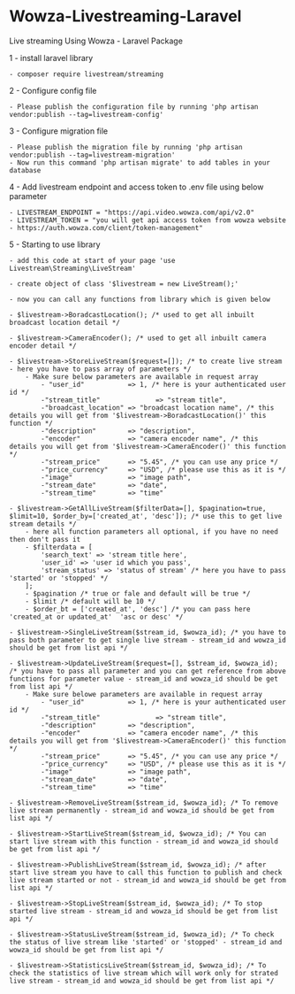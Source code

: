 # Wowza-Livestreaming-Laravel

Live streaming Using Wowza - Laravel Package

1 - install laravel library

    - composer require livestream/streaming

2 - Configure config file

    - Please publish the configuration file by running 'php artisan vendor:publish --tag=livestream-config'

3 - Configure migration file

    - Please publish the migration file by running 'php artisan vendor:publish --tag=livestream-migration'
    - Now run this command 'php artisan migrate' to add tables in your database

4 - Add livestream endpoint and access token to .env file using below parameter

    - LIVESTREAM_ENDPOINT = "https://api.video.wowza.com/api/v2.0"
    - LIVESTREAM_TOKEN = "you will get api access token from wowza website - https://auth.wowza.com/client/token-management"

5 - Starting to use library

    - add this code at start of your page 'use Livestream\Streaming\LiveStream'

    - create object of class '$livestream = new LiveStream();'

    - now you can call any functions from library which is given below

    - $livestream->BoradcastLocation(); /* used to get all inbuilt broadcast location detail */

    - $livestream->CameraEncoder(); /* used to get all inbuilt camera encoder detail */

    - $livestream->StoreLiveStream($request=[]); /* to create live stream - here you have to pass array of parameters */
        - Make sure below parameters are available in request array
            - "user_id"           => 1, /* here is your authenticated user id */
            -"stream_title"              => "stream title",
            -"broadcast_location" => "broadcast location name", /* this details you will get from '$livestream->BoradcastLocation()' this function */
            -"description"        => "description",
            -"encoder"            => "camera encoder name", /* this details you will get from '$livestream->CameraEncoder()' this function */
            -"stream_price"       => "5.45", /* you can use any price */
            -"price_currency"     => "USD", /* please use this as it is */
            -"image"              => "image path",
            -"stream_date"        => "date",
            -"stream_time"        => "time"

    - $livestream->GetAllLiveStream($filterData=[], $pagination=true, $limit=10, $order_by=['created_at', 'desc']); /* use this to get live stream details */
        - here all function parameters all optional, if you have no need then don't pass it
        - $filterdata = [
            'search_text' => 'stream title here',
            'user_id' => 'user id which you pass',
            'stream_status' => 'status of stream' /* here you have to pass 'started' or 'stopped' */
        ];
        - $pagination /* true or fale and default will be true */
        - $limit /* default will be 10 */
        - $order_bt = ['created_at', 'desc'] /* you can pass here 'created_at or updated_at'  'asc or desc' */

    - $livestream->SingleLiveStream($stream_id, $wowza_id); /* you have to pass both parameter to get single live stream - stream_id and wowza_id should be get from list api */

    - $livestream->UpdateLiveStream($request=[], $stream_id, $wowza_id); /* you have to pass all parameter and you can get reference from above functions for parameter value - stream_id and wowza_id should be get from list api */
        - Make sure belowe parameters are available in request array
            - "user_id"           => 1, /* here is your authenticated user id */
            -"stream_title"              => "stream title",
            -"description"        => "description",
            -"encoder"            => "camera encoder name", /* this details you will get from '$livestream->CameraEncoder()' this function */
            -"stream_price"       => "5.45", /* you can use any price */
            -"price_currency"     => "USD", /* please use this as it is */
            -"image"              => "image path",
            -"stream_date"        => "date",
            -"stream_time"        => "time"

    - $livestream->RemoveLiveStream($stream_id, $wowza_id); /* To remove live stream permanently - stream_id and wowza_id should be get from list api */

    - $livestream->StartLiveStream($stream_id, $wowza_id); /* You can start live stream with this function - stream_id and wowza_id should be get from list api */

    - $livestream->PublishLiveStream($stream_id, $wowza_id); /* after start live stream you have to call this function to publish and check live stream started or not - stream_id and wowza_id should be get from list api */

    - $livestream->StopLiveStream($stream_id, $wowza_id); /* To stop started live stream - stream_id and wowza_id should be get from list api */

    - $livestream->StatusLiveStream($stream_id, $wowza_id); /* To check the status of live stream like 'started' or 'stopped' - stream_id and wowza_id should be get from list api */

    - $livestream->StatisticsLiveStream($stream_id, $wowza_id); /* To check the statistics of live stream which will work only for strated live stream - stream_id and wowza_id should be get from list api */